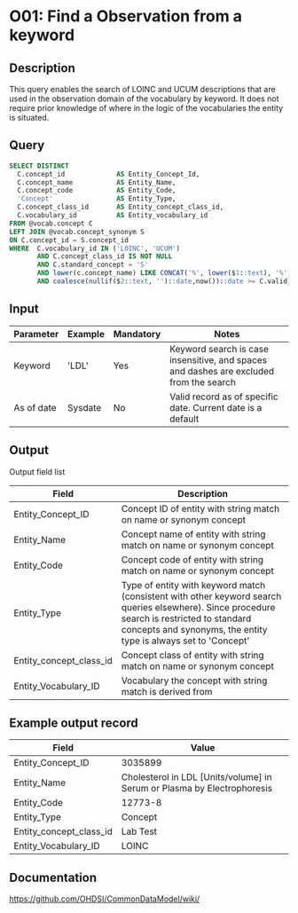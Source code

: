 <!---
Group:observation
Name:O01 Find a Observation from a keyword
Author:Patrick Ryan
CDM Version: 5.3
-->

# O01: Find a Observation from a keyword

## Description
This query enables the search of LOINC and UCUM descriptions that are used in the observation domain of the vocabulary by keyword.
It does not require prior knowledge of where in the logic of the vocabularies the entity is situated.

## Query


```sql
SELECT DISTINCT     
  C.concept_id             AS Entity_Concept_Id,
  C.concept_name           AS Entity_Name,
  C.concept_code           AS Entity_Code,
  'Concept'                AS Entity_Type,
  C.concept_class_id       AS Entity_concept_class_id,
  C.vocabulary_id          AS Entity_vocabulary_id
FROM @vocab.concept C
LEFT JOIN @vocab.concept_synonym S
ON C.concept_id = S.concept_id
WHERE  C.vocabulary_id IN ('LOINC', 'UCUM')
       AND C.concept_class_id IS NOT NULL
       AND C.standard_concept = 'S'
       AND lower(c.concept_name) LIKE CONCAT('%', lower($1::text), '%')
       AND coalesce(nullif($2::text, '')::date,now())::date >= C.valid_start_date AND coalesce(nullif($2::text, '')::date, now())::date <= C.valid_end_date;
```

## Input

|  Parameter |  Example |  Mandatory |  Notes |
| --- | --- | --- | --- |
|  Keyword |  'LDL' |  Yes | Keyword search is case insensitive, and spaces and dashes are excluded from the search |
|  As of date |  Sysdate |  No | Valid record as of specific date. Current date  is a default |

## Output

Output field list

|  Field |  Description |
| --- | --- |
|  Entity_Concept_ID | Concept ID of entity with string match on name or synonym concept |
|  Entity_Name | Concept name of entity with string match on name or synonym concept |
|  Entity_Code | Concept code of entity with string match on name or synonym concept |
|  Entity_Type | Type of entity with keyword match (consistent with other keyword search queries elsewhere). Since procedure search is restricted to standard concepts and synonyms, the entity type is always set to 'Concept' |
|  Entity_concept_class_id | Concept class of entity with string match on name or synonym concept |
|  Entity_Vocabulary_ID | Vocabulary the concept with string match is derived from |

## Example output record

|  Field |  Value |
| --- | --- |
|  Entity_Concept_ID |  3035899 |
|  Entity_Name |  Cholesterol in LDL [Units/volume] in Serum or Plasma by Electrophoresis  |
|  Entity_Code |  12773-8 |
|  Entity_Type |  Concept |
|  Entity_concept_class_id |  Lab Test |
|  Entity_Vocabulary_ID |  LOINC |

## Documentation
https://github.com/OHDSI/CommonDataModel/wiki/
